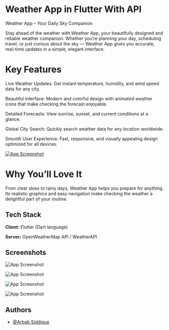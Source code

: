 
# Weather App in Flutter With API
  Weather App – Your Daily Sky Companion

Stay ahead of the weather with Weather App, your beautifully designed and reliable weather companion.
Whether you’re planning your day, scheduling travel, or just curious about the sky — Weather App gives you accurate, real-time updates in a simple, elegant interface.
# Key Features

Live Weather Updates: Get instant temperature, humidity, and wind speed data for any city.

Beautiful Interface: Modern and colorful design with animated weather icons that make checking the forecast enjoyable.

Detailed Forecasts: View sunrise, sunset, and current conditions at a glance.

Global City Search: Quickly search weather data for any location worldwide.

Smooth User Experience: Fast, responsive, and visually appealing design optimized for all devices.

<a href="https://github.com/arbabalv/weather_app/releases/download/2024.3.1/weather.App.apk">![App Screenshot](https://i.postimg.cc/JhGscff6/downloadbutton.png)</a>

# Why You’ll Love It

From clear skies to rainy days, Weather App helps you prepare for anything. Its realistic graphics and easy navigation make checking the weather a delightful part of your routine.


## Tech Stack

**Client:** Flutter (Dart language)

**Server:** OpenWeatherMap API / WeatherAPI


## Screenshots

![App Screenshot](https://i.postimg.cc/NMG4bzjM/1.png)

![App Screenshot](https://i.postimg.cc/ZYDsR4w4/3.png)

![App Screenshot](https://i.postimg.cc/tJKF0SpB/2.png)

![App Screenshot](https://i.postimg.cc/W1VyRS95/4.png)
## Authors

- [@Arbab Siddique](https://github.com/arbabalv)

